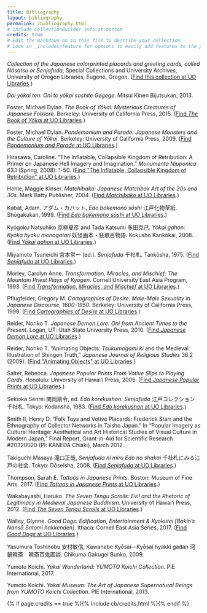```yaml
---
title: Bibliography
layout: bibliography
permalink: /bibliography.html
# include CollectionBuilder info at bottom
credits: true
# Edit the markdown on in this file to describe your collection
# Look in _includes/feature for options to easily add features to the page
---
```


*Collection of the Japanese colorprinted placards and greeting cards, called Nōsatsu or Senjafuda*, Special Collections and University Archives, University of Oregon Libraries, Eugene, Oregon. ([Find this collection at UO Libraries](https://oregondigital.org/sets/gb-warner-nosatsu).)

*Dai yōkai ten: Oni to yōkai soshite Gegege*. Mitsui Kinen Bijutsukan, 2013.

Foster, Michael Dylan. *The Book of Yōkai: Mysterious Creatures of Japanese Folklore*. Berkeley: University of California Press, 2015. ([Find *The Book of Yōkai* at UO Libraries](https://alliance-primo.hosted.exlibrisgroup.com/primo-explore/fulldisplay?docid=TN_jstor_booksj.ctt14btg72&context=PC&vid=UO&search_scope=everything&tab=default_tab&lang=en_US).)

Foster, Michael Dylan. *Pandemonium and Parade: Japanese Monsters and the Culture of Yōkai*. Berkeley: University of California Press, 2009. ([Find *Pandemonium and Parade* at UO Libraries](https://alliance-primo.hosted.exlibrisgroup.com/primo-explore/fulldisplay?docid=TN_jstor_booksj.ctt1ppkrc&context=PC&vid=UO&search_scope=everything&tab=default_tab&lang=en_US).)

Hirasawa, Caroline. “The Inflatable, Collapsible Kingdom of Retribution: A Primer on Japanese Hell Imagery and Imagination.” *Monumenta Nipponica* 63.1 (Spring, 2008): 1-50. ([Find "The Inflatable, Collapsible Kingdom of Retribution" at UO Libraries](https://alliance-primo.hosted.exlibrisgroup.com/primo-explore/fulldisplay?docid=TN_jstor_archive_120535182&context=PC&vid=UO&search_scope=everything&tab=default_tab&lang=en_US).)

Hohle, Maggie Kinser. *Matchibako: Japanese Matchbox Art of the 20s and 30s*. Mark Batty Publisher, 2004. ([Find *Matchibako* at UO Libraries](https://alliance-primo.hosted.exlibrisgroup.com/primo-explore/fulldisplay?docid=CP71188163640001451&context=L&vid=UO&search_scope=everything&tab=default_tab&lang=en_US).)

Kabat, Adam. アダム・カバット, *Edo bakemono sōshi* 江戸化物草紙. Shōgakukan, 1999. ([Find *Edo bakemono sōshi* at UO Libraries](https://alliance-primo.hosted.exlibrisgroup.com/primo-explore/fulldisplay?docid=CP71161732500001451&context=L&vid=UO&search_scope=everything&tab=default_tab&lang=en_US).)

Kyōgoku Natsuhiko 京極夏彦 and Tada Katsumi 多田克己. *Yōkai gahon: Kyōka hyaku monogatari* 妖怪画本・狂歌百物語. Kokusho Kankōkai, 2008. ([Find *Yōkai gahon* at UO Libraries](https://alliance-primo.hosted.exlibrisgroup.com/primo-explore/fulldisplay?docid=CP71130116360001451&context=L&vid=UO&search_scope=everything&tab=default_tab&lang=en_US).)

Miyamoto Tsuneichi 宮本常一 (ed.). *Senjafuda* 千社札. Tankōsha, 1975. ([Find *Senjafuda* at UO Libraries](https://alliance-primo.hosted.exlibrisgroup.com/primo-explore/fulldisplay?docid=CP71250262090001451&context=L&vid=UO&search_scope=everything&tab=default_tab&lang=en_US).)

Morley, Carolyn Anne. *Transformation, Miracles, and Mischief: The Mountain Priest Plays of Kyōgen*. Cornell University East Asia Program, 1993. ([Find *Transformation, Miracles, and Mischief* at UO Libraries](https://alliance-primo.hosted.exlibrisgroup.com/primo-explore/fulldisplay?docid=CP71126529940001451&context=L&vid=UO&search_scope=everything&tab=default_tab&lang=en_US).)

Pflugfelder, Gregory M. *Cartographies of Desire: Male-Male Sexuality in Japanese Discourse, 1600-1950*. Berkeley: University of California Press, 1999. ([Find *Cartographies of Desire* at UO Libraries](https://alliance-primo.hosted.exlibrisgroup.com/primo-explore/fulldisplay?docid=CP71134401320001451&context=L&vid=UO&search_scope=everything&tab=default_tab&lang=en_US).)

Reider, Noriko T. *Japanese Demon Lore: Oni from Ancient Times to the Present*. Logan, UT: Utah State University Press, 2010. ([Find *Japanese Demon Lore* at UO Libraries](https://alliance-primo.hosted.exlibrisgroup.com/primo-explore/fulldisplay?docid=CP71141453590001451&context=L&vid=UO&search_scope=everything&tab=default_tab&lang=en_US).)

Reider, Noriko T. “Animating Objects: *Tsukumogami ki* and the Medieval Illustration of Shingon Truth,” *Japanese Journal of Religious Studies* 36.2 (2009). ([Find "Animating Objects" at UO Libraries](https://alliance-primo.hosted.exlibrisgroup.com/primo-explore/fulldisplay?docid=TN_jstor_archive_3440660967&context=PC&vid=UO&search_scope=everything&tab=default_tab&lang=en_US).)

Salter, Rebecca. *Japanese Popular Prints From Votive Slips to Playing Cards*. Honolulu: University of Hawai’i Press, 2006. ([Find *Japanese Popular Prints* at UO Libraries](https://alliance-primo.hosted.exlibrisgroup.com/primo-explore/fulldisplay?docid=CP71166559380001451&context=L&vid=UO&search_scope=everything&tab=default_tab&lang=en_US).)

Sekioka Senrei 関岡扇令, ed. *Edo korekushon: Senjafuda* 江戸コレクション　千社札. Tokyo: Kodansha, 1983. ([Find *Edo korekushon* at UO Libraries](https://alliance-primo.hosted.exlibrisgroup.com/primo-explore/fulldisplay?docid=CP71275675060001451&context=L&vid=UO&search_scope=everything&tab=default_tab&lang=en_US).)

Smith II, Henry D. “Folk Toys and Votive Placards: Frederick Starr and the Ethnography of Collector Networks in Taisho Japan.” In “Popular Imagery as Cultural Heritage: Aesthetical and Art Historical Studies of Visual Culture in Modern Japan,” Final Report, Grant-in-Aid for Scientific Research #20320020 (PI: KANEDA Chiaki), March 2012.

Takiguchi Masaya 滝口正哉, *Senjafuda ni miru Edo no shakai* 千社札にみる江戸の社会. Tokyo: Dōseisha, 2008. ([Find *Senjafuda* at UO Libraries](https://alliance-primo.hosted.exlibrisgroup.com/primo-explore/fulldisplay?docid=CP71215109020001451&context=L&vid=UO&search_scope=everything&tab=default_tab&lang=en_US).)

Thompson, Sarah E. *Tattoos in Japanese Prints*. Boston: Museum of Fine Arts, 2017. ([Find *Tattoos in Japanese Prints* at UO Libraries](https://alliance-primo.hosted.exlibrisgroup.com/primo-explore/fulldisplay?docid=CP71270951320001451&context=L&vid=UO&search_scope=everything&tab=default_tab&lang=en_US).)

Wakabayashi, Haruko. *The Seven Tengu Scrolls: Evil and the Rhetoric of Legitimacy in Medieval Japanese Buddhism*. University of Hawai‘i Press, 2012. ([Find *The Seven Tengu Scrolls* at UO Libraries](https://alliance-primo.hosted.exlibrisgroup.com/primo-explore/fulldisplay?docid=TN_jstor_booksj.ctt6wqm13&context=PC&vid=UO&search_scope=everything&tab=default_tab&lang=en_US).)

Walley, Glynne. *Good Dogs: Edification, Entertainment & Kyokutei [Bakin’s Nansō Satomi hakkenden]*. Ithaca: Cornell East Asia Series, 2017. ([Find *Good Dogs* at UO Libraries](https://alliance-primo.hosted.exlibrisgroup.com/primo-explore/fulldisplay?docid=CP71275662320001451&context=L&vid=UO&search_scope=everything&tab=default_tab&lang=en_US).)

Yasumura Toshinobu 安村敏信, Kawanabe Kyōsai—Kyōsai hyakki gadan 河鍋暁斎　暁斎百鬼画談. Chikuma Gakugei Bunko, 2009.

Yumoto Koichi. *Yokai Wonderland: YUMOTO Koichi Collection*. PIE International, 2017.

Yumoto Koichi. *Yokai Museum: The Art of Japanese Supernatural Beings from YUMOTO Koichi Collection*. PIE International, 2013.

{% if page.credits == true %}{% include cb/credits.html %}{% endif %}
